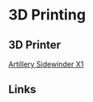 # 3D Printing

## 3D Printer
[Artillery Sidewinder X1](https://www.youtube.com/watch?v=Dd2SfFK2yAU&t=2s)

## Links